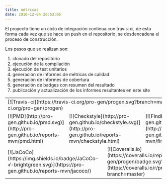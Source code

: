 ```yaml
---
title: métricas
date: 2016-12-04 20:53:05
---
```


El proyecto tiene un ciclo de integración continua con travis-ci, de esta forma cada vez que se hace un push en el repositorio, se desdencadena el proceso de construcción. 

Los pasos que se realizan son:

1. clonado del repositorio
1. ejecución de la compilación
1. ejecución de test unitarios
1. generación de informes de métricas de calidad
1. generación de informes de cobertura 
1. generación de badges con resumen del resultado
1. publicación y actualización de los informes resultantes en este site

<table border="0">
  <tr border="0">
    <td colspan="6">[![Travis-ci](https://travis-ci.org/pro-gen/progen.svg?branch=master)](https://travis-ci.org/pro-gen/progen)</td>
  </tr>
  <tr border="0">
    <td colspan="2">[![PMD](http://pro-gen.github.io/pmd.svg)](http://pro-gen.github.io/reports-mvn/pmd.html)</td>
    <td colspan="2">[![Checkstyle](http://pro-gen.github.io/checkstyle.svg)](http://pro-gen.github.io/reports-mvn/checkstyle.html)</td>
    <td colspan="2">[![Findbugs](http://pro-gen.github.io/findbugs.svg)](http://pro-gen.github.io/reports-mvn/findbugs.html)</td>
  </tr>
  <tr border="0">
    <td colspan="3">[![JaCoCo](https://img.shields.io/badge/JaCoCo-√-brightgreen.svg)](https://pro-gen.github.io/reports-mvn/jacoco/)</td>
    <td colspan="3">[![Coveralls.io](https://coveralls.io/repos/pro-gen/progen/badge.svg?branch=master)](https://coveralls.io/r/pro-gen/progen?branch=master)</td>
  </tr>
</table>

